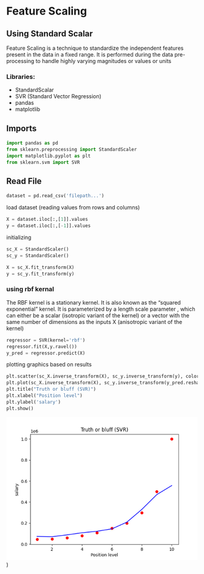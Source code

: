 # Feature Scaling
## Using Standard Scalar



Feature Scaling is a technique to standardize the independent features present in the data in a fixed range. It is performed during the data pre-processing to handle highly varying magnitudes or values or units
### Libraries:
- StandardScalar
- SVR (Standard Vector Regression)
- pandas
- matplotlib

## Imports

```python
import pandas as pd
from sklearn.preprocessing import StandardScaler
import matplotlib.pyplot as plt
from sklearn.svm import SVR
```

## Read File

```python
dataset = pd.read_csv('filepath...')
```
load dataset (reading values from rows and columns)
```python
X = dataset.iloc[:,[1]].values
y = dataset.iloc[:,[-1]].values
```

initializing
```python
sc_X = StandardScaler()
sc_y = StandardScaler()
```
```python
X = sc_X.fit_transform(X)
y = sc_y.fit_transform(y)
```
### using rbf kernal

The RBF kernel is a stationary kernel. It is also known as the “squared exponential” kernel. It is parameterized by a length scale parameter , which can either be a scalar (isotropic variant of the kernel) or a vector with the same number of dimensions as the inputs X (anisotropic variant of the kernel)

```python
regressor = SVR(kernel='rbf')
regressor.fit(X,y.ravel())
y_pred = regressor.predict(X)
```
plotting graphics based on results
```python
plt.scatter(sc_X.inverse_transform(X), sc_y.inverse_transform(y), color = "red")
plt.plot(sc_X.inverse_transform(X), sc_y.inverse_transform(y_pred.reshape(-1,1)), color= "blue")
plt.title("Truth or bluff (SVR)")
plt.xlabel("Position level")
plt.ylabel('salary')
plt.show()
```

![SVR](/results/img.png))
